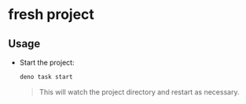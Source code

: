 # fresh project

## Usage

- Start the project:
  ```zsh
  deno task start
  ```

  > This will watch the project directory and restart as necessary.
